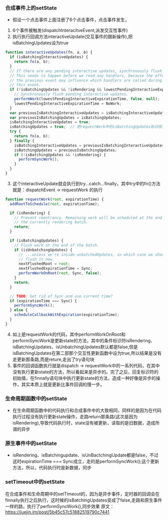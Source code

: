 ### 合成事件上的setState
- 假设一个点击事件上面注册了6个点击事件，点击事件发生，
1. 6个事件被触发(dispatchInteracitveEvent,派发交互性事件)
2. 执行执行回调方法interactiveUpdate(交互事件的跟新操作),把isBatchingUpdates设为true
```js
function interactiveUpdates(fn, a, b) {
  if (isBatchingInteractiveUpdates) {
    return fn(a, b);
  }
  // If there are any pending interactive updates, synchronously flush them.
  // This needs to happen before we read any handlers, because the effect of
  // the previous event may influence which handlers are called during
  // this event.
  if (!isBatchingUpdates && !isRendering && lowestPendingInteractiveExpirationTime !== NoWork) {
    // Synchronously flush pending interactive updates.
    performWork(lowestPendingInteractiveExpirationTime, false, null);
    lowestPendingInteractiveExpirationTime = NoWork;
  }
  var previousIsBatchingInteractiveUpdates = isBatchingInteractiveUpdates;
  var previousIsBatchingUpdates = isBatchingUpdates;
  isBatchingInteractiveUpdates = true;
  isBatchingUpdates = true;  // 把requestWork中的isBatchingUpdates标识改为true
  try {
    return fn(a, b);
  } finally {
    isBatchingInteractiveUpdates = previousIsBatchingInteractiveUpdates;
    isBatchingUpdates = previousIsBatchingUpdates;
    if (!isBatchingUpdates && !isRendering) {
      performSyncWork();
    }
  }
}
```
3. 这个interactiveUpdate就会执行到try...catch...finally，其中try中的fn()方法就是：dispatchEvent -> requestWork 的执行
```js
function requestWork(root, expirationTime) {
  addRootToSchedule(root, expirationTime);

  if (isRendering) {
    // Prevent reentrancy. Remaining work will be scheduled at the end of
    // the currently rendering batch.
    return;
  }

  if (isBatchingUpdates) {
    // Flush work at the end of the batch.
    if (isUnbatchingUpdates) {
      // ...unless we're inside unbatchedUpdates, in which case we should
      // flush it now.
      nextFlushedRoot = root;
      nextFlushedExpirationTime = Sync;
      performWorkOnRoot(root, Sync, false);
    }
    return;
  }

  // TODO: Get rid of Sync and use current time?
  if (expirationTime === Sync) {
    performSyncWork();
  } else {
    scheduleCallbackWithExpiration(expirationTime);
  }
}
```
4. 如上是requestWork的代码，其中performWorkOnRoot和performSyncWork是更新state的方法，其中的条件标识符isRendering、isBatchingUpdates、isUnbatchingUpdates默认都是false,但是isBatchingUpdates在第二部那个交互性更新函数中设为true,所以结果是没有走更新那条路,而是reture,走出了try语句块
5. 事件的回调函数执行就是dispatch -> requestWork中的一系列代码，在其中没有执行更新state的方法，所以看起来是异步的。完了之后，回复标识符的初始值，在finnally语句块中执行更新state的方法，造成一种好像是异步的操作，其实本质上就是更新比事件回调的慢一步。
### 生命周期函数中的setState
- 在生命周期函数中的代码执行和合成事件中的大致相同，同样的是因为在代码执行过程没有执行更新state操作，走路return那条路(这次是因为isRendering),导致代码执行时，state没有被更新，读取的是旧数据，造成所谓的异步
### 原生事件中的setState
- isRendering、isBatchingupdate、isUnBactchingUpdate都是false，不过这时expirationTime === Sync成立，走的是performSyncWork();这个更新方法，所以，代码执行时是新数据，同步
### setTimeout中的setState
在合成事件和生命周期中的setTimeout的，因为是异步事件，定时器的回调会在finnally执行之后执行，这时候的isBatchingUpdates变成了false,走路和原生事件一样的路，执行了performSyncWork(),同步效果
原文：https://juejin.im/post/5b45c57c51882519790c7441